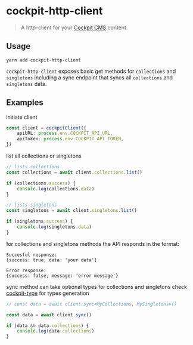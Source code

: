 # cockpit-http-client

> A http-client for your [Cockpit CMS](https://getcockpit.com/) content.

## Usage

`yarn add cockpit-http-client`

`cockpit-http-client` exposes basic get methods for `collections` and `singletons`
including a sync endpoint that syncs all `collections` and `singletons` data.

## Examples

initiate client

```typescript
const client = cockpitClient({
    apiURL: process.env.COCKPIT_API_URL,
    apiToken: process.env.COCKPIT_API_TOKEN,
})
```

list all collections or singletons

```typescript
// lists collections
const collections = await client.collections.list()

if (collections.success) {
    console.log(collections.data)
}

// lists singletons
const singletons = await client.singletons.list()

if (singletons.success) {
    console.log(singletons.data)
}
```

for collections and singletons methods the API responds in the format:

```
Succesful response:
{success: true, data: 'your data'}

Error response:
{success: false, message: 'error message'}

```

sync method can take optional types for collections and singletons
check [cockpit-type](https://github.com/MarcoDaniels/cockpit-type) for types generation

```typescript
// const data = await client.sync<MyCollections, MySingletons>()

const data = await client.sync()

if (data && data.collections) {
    console.log(data.collections)
}
```
